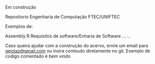 Em construção

Repositorio Engenharia de Computação FTEC/UNIFTEC

Exemplos de:

Assembly
R
Requisitos de software/Enharia de Software
...
...


Caso queira ajudar com a construção do acervo, envie um email para geiolaz@gmail.com ou insira conteudo diretamente no git.
Exemplo de codigo comentado é bem vindo

